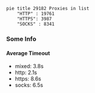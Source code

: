 
```mermaid
pie title 29182 Proxies in list
    "HTTP" : 19761
    "HTTPS": 3987
    "SOCKS" : 8341
```

### Some Info
#### Average Timeout

- mixed: 3.8s
- http: 2.1s
- https: 8.6s
- socks: 6.5s